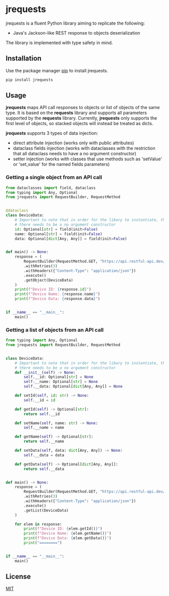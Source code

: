 # jrequests

jrequests is a fluent Python library aiming to replicate the following:
- Java's Jackson-like REST response to objects deserialization

The library is implemented with type safety in mind.

## Installation

Use the package manager [pip](https://pip.pypa.io/en/stable/) to install jrequests.

```bash
pip install jrequests
```

## Usage
**jrequests** maps API call responses to objects or list of objects of the same type. It is based on the **requests** library and supports all parameters supported by the **requests** library. Currently, **jrequests** only supports the first level of objects, so stacked objects will instead be treated as dicts.

**jrequests** supports 3 types of data injection:
- direct attribute injection (works only with public attributes)
- dataclass fields injection (works with dataclasses with the restriction that all dataclass needs to have a no argument constructor)
- setter injection (works with classes that use methods such as 'setValue' or 'set_value' for the named fields parameters)

### Getting a single object from an API call
```python
from dataclasses import field, dataclass
from typing import Any, Optional
from jrequests import RequestBuilder, RequestMethod


@dataclass
class DeviceData:
    # Important to note that in order for the libary to instantiate, then set the values properly,
    # there needs to be a no argument constructor
    id: Optional[str] = field(init=False)
    name: Optional[str] = field(init=False)
    data: Optional[dict[Any, Any]] = field(init=False)


def main() -> None:
    response = (
        RequestBuilder(RequestMethod.GET, "https://api.restful-api.dev/objects/1")
        .withRetries(3)
        .withHeaders({"Content-Type": "application/json"})
        .execute()
        .getObject(DeviceData)
    )
    print(f"Device ID: {response.id}")
    print(f"Device Name: {response.name}")
    print(f"Device Data: {response.data}")


if __name__ == "__main__":
    main()
```

### Getting a list of objects from an API call
```python
from typing import Any, Optional
from jrequests import RequestBuilder, RequestMethod


class DeviceData:
    # Important to note that in order for the libary to instantiate, then set the values properly,
    # there needs to be a no argument constructor
    def __init__(self) -> None:
        self.__id: Optional[str] = None
        self.__name: Optional[str] = None
        self.__data: Optional[dict[Any, Any]] = None

    def setId(self, id: str) -> None:
        self.__id = id

    def getId(self) -> Optional[str]:
        return self.__id

    def setName(self, name: str) -> None:
        self.__name = name

    def getName(self) -> Optional[str]:
        return self.__name

    def setData(self, data: dict[Any, Any]) -> None:
        self.__data = data

    def getData(self) -> Optional[dict[Any, Any]]:
        return self.__data


def main() -> None:
    response = (
        RequestBuilder(RequestMethod.GET, "https://api.restful-api.dev/objects")
        .withRetries(3)
        .withHeaders({"Content-Type": "application/json"})
        .execute()
        .getList(DeviceData)
    )

    for elem in response:
        print(f"Device ID: {elem.getId()}")
        print(f"Device Name: {elem.getName()}")
        print(f"Device Data: {elem.getData()}")
        print("========")


if __name__ == "__main__":
    main()
```

## License

[MIT](https://choosealicense.com/licenses/mit/)